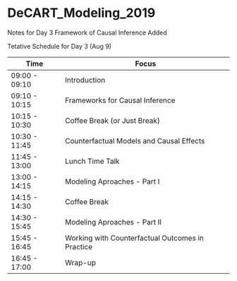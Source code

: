 # DeCART_Modeling_2019

Notes for Day 3 Framework of Causal Inference Added

Tetative Schedule for Day 3 (Aug 9)

| Time           | Focus         |
| -------------  | ------------- |
| 09:00 - 09:10  | Introduction  |
| 09:10 - 10:15  | Frameworks for Causal Inference |
| 10:15 - 10:30  | Coffee Break (or Just Break) |
| 10:30 - 11:45  | Counterfactual Models and Causal Effects |
| 11:45 - 13:00  | Lunch Time Talk |
| 13:00 - 14:15  | Modeling Aproaches - Part I |
| 14:15 - 14:30  | Coffee Break |
| 14:30 - 15:45  | Modeling Aproaches - Part II|
| 15:45 - 16:45  | Working with Counterfactual Outcomes in Practice |
| 16:45 - 17:00  | Wrap-up |
